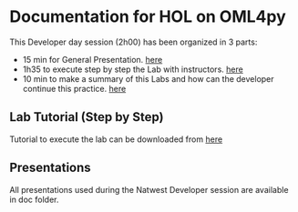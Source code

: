 # Documentation for HOL on OML4py

This Developer day session (2h00) has been organized in 3 parts:
- 15 min for General Presentation. <a href="https://github.com/operard/OML4PY-HOL/blob/main/doc/20210729_DevRel_Python_natwest_Lab2.pdf">here</a>
- 1h35 to execute step by step the Lab with instructors. <a href="https://github.com/operard/OML4PY-HOL/blob/main/doc/20210729_DevRel_Python_natwest_HOL2_steps.pdf">here</a>
- 10 min to make a summary of this Labs and how can the developer continue this practice. <a href="https://github.com/operard/OML4PY-HOL/blob/main/doc/20210729_DevRel_Python_natwest_Lab_ext.pdf">here</a> 

## Lab Tutorial (Step by Step)

Tutorial to execute the lab can be downloaded from <a href="https://github.com/operard/OML4PY-HOL/blob/main/doc/20210729_DevRel_Python_natwest_HOL2_steps.pdf">here</a>

## Presentations

All presentations used during the Natwest Developer session are available in doc folder.

